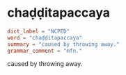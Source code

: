 # chaḍḍitapaccaya

``` toml
dict_label = "NCPED"
word = "chaḍḍitapaccaya"
summary = "caused by throwing away."
grammar_comment = "mfn."
```

caused by throwing away.

